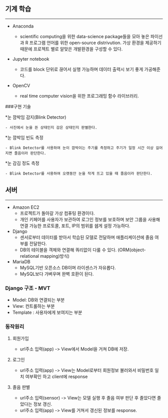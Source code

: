 ## 기계 학습
---------
* Anaconda

    - scientific computing을 위한 data-science package들을 모아 놓은 파이선과 R 프로그램 언어를 위한 open-source distrivution.
    가상 환경을 제공하기 때문에 프로젝트 별로 알맞은 개발환경을 구성할 수 있다.

* Jupyter notebook

    - 코드를 block 단위로 끊어서 실행 가능하며 데이터 출력시 보기 좋게 가공해준다.

* OpenCV

    - real time computer vision을 위한 프로그래밍 함수 라이브러리.

###구현 기술

*눈 깜박임 감지(Blink Detector)

    - 사진에서 눈을 뜬 상태인지 감은 상태인지 판별한다.

*눈 깜박임 빈도 측정

    - Blink Detector를 사용하여 눈이 깜박이는 주기를 측정하고 주기가 일정 시간 이상 길어지면 졸음이라 판단한다.

*눈 감김 정도 측정

    - Blink Detector를 사용하여 오랫동안 눈을 작게 뜨고 있을 때 졸음이라 판단한다.

## 서버
 ---------
 - Amazon EC2
   * 프로젝트가 돌아갈 가상 컴퓨팅 환경이다. 
   * 개인 키페어를 사용자가 보관하여 로그인 정보를 보호하며 보안 그룹을 사용해 연결 가능한 프로토콜, 포트, IP의 범위를 쉡게 설정 가능하다.
 - Django
   * 센서로부터 데이터를 받아서 학습된 모델로 전달하며 애플리케이션에 졸음 여부를 전달한다.
   * DB의 테이블을 객체와 연결해 쿼리없이 다룰 수 있다. (ORM(object-relational mapping)방식)
 - MariaDB
   * MySQL기반 오픈소스 DB이며 라이센스가 자유롭다.
   * MySQL보다 가벼우며 완벽 호환이 된다.


### Django 구조 - MVT

- Model: DB와 연결되는 부분
 - View: 컨트롤하는 부분
 - Template : 사용자에게 보여지는 부분
 

### 동작원리

1. 회원가입
    - url주소 입력(app) -> View에서 Model을 거쳐 DB에 저장.

2. 로그인
    - url주소 입력(app) -> View는 Model로부터 회원정보 불러와서 비밀번호 일치 여부확인 하고 client에 response

3. 졸음 판별
    - url주소 입력(sensor) -> View는 모델 실행 후 졸음 여부 판단 후 졸았다면 졸았다는 정보 갱신.
    - url주소 입력(app) -> View를 거쳐서 갱신된 정보를 response.
